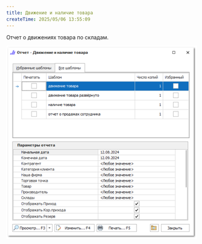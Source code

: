 ```yaml
---
title: Движение и наличие товара
createTime: 2025/05/06 13:55:09
---
```

Отчет о движениях товара по складам.

![](../../../assets/specification/image097.png)



